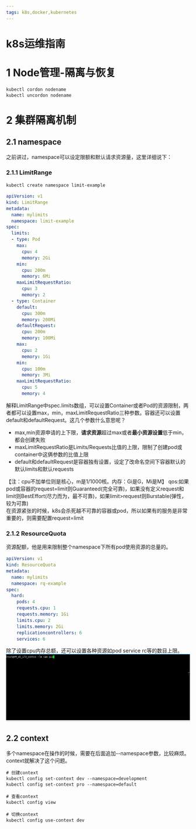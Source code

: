 ```yaml
---
tags: k8s,docker,kubernetes
---
```

# k8s运维指南
# 1 Node管理-隔离与恢复
```
kubectl cordon nodename
kubectl uncordon nodename
```
# 2 集群隔离机制
## 2.1 namespace
之前讲过，namespace可以设定限额和默认请求资源量，这里详细说下：
### 2.1.1 LimitRange
```
kubectl create namespace limit-example
```
```yml
apiVersion: v1
kind: LimitRange
metadata:
  name: mylimits
  namespace: limit-example
spec:
  limits:
  - type: Pod
    max:
      cpu: 4
      memory: 2Gi
    min:
      cpu: 200m
      memory: 6Mi
    maxLimitRequestRatio:
      cpu: 3
      memory: 2  
  - type: Container 
    default:
      cpu: 300m
      memory: 200Mi
    defaultRequest:
      cpu: 200m
      memory: 100Mi
    max:
      cpu: 2
      memory: 1Gi
    min:
      cpu: 100m
      memory: 3Mi
    maxLimitRequestRatio:
      cpu: 5
      memory: 4
```
解释LimitRange中spec.limits数组，可以设置Container或者Pod的资源限制，两者都可以设置max，min，maxLimitRequestRatio三种参数。容器还可以设置default和defaultRequest。这几个参数什么意思呢？
- max,min资源申请的上下限，**请求资源**超过max或者**最小资源设置**低于min，都会创建失败
- maxLimitRequestRatio是Limits/Requests比值的上限，限制了创建pod或container中这俩参数的比值上限
- default和defaultRequest是容器独有设置，设定了改命名空间下容器默认的默认limits和默认requests

【注：cpu不加单位则是核心，m是1/1000核。内存：Gi是G，Mi是M】
qos:如果pod或容器的request=limit则Guaranteed(完全可靠)，如果没有定义request和limit则BestEffort(尽力而为，最不可靠)，如果limit>request则Burstable(弹性，较为可靠)  
在资源紧张的时候，k8s会杀死越不可靠的容器或pod，所以如果有的服务是非常重要的，则需要配置request=limit

### 2.1.2 ResourceQuota
资源配额，他是用来限制整个namespace下所有pod使用资源的总量的。
```yml
apiVersion: v1
kind: ResourceQuota
metadata:
  name: mylimits
  namespace: rq-example
spec:
  hard:
    pods: 4
    requests.cpu: 1
    requests.memory: 1Gi
    limits.cpu: 2
    limits.memory: 2Gi
    replicationcontrollers: 6
    services: 6
```
除了设置cpu内存总额，还可以设置各种资源如pod service rc等的数目上限。
![quota](img/kube7.gif)
## 2.2 context
多个namespace在操作的时候，需要在后面追加--namespace参数，比较麻烦。context就解决了这个问题。
```
# 创建context
kubectl config set-context dev --namespace=development
kubectl config set-context pro --namespace=default

# 查看context
kubectl config view

# 切换context
kubectl config use-context dev
```

